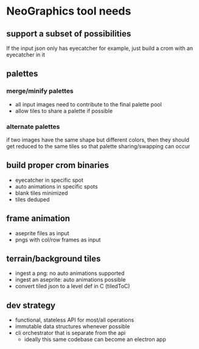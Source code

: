 # NeoGraphics tool needs

## support a subset of possibilities

If the input json only has eyecatcher for example, just build a crom with an eyecatcher in it

## palettes

### merge/minify palettes

- all input images need to contribute to the final palette pool
- allow tiles to share a palette if possible

### alternate palettes

if two images have the same shape but different colors, then they should get reduced to the same tiles so that palette sharing/swapping can occur

## build proper crom binaries

- eyecatcher in specific spot
- auto animations in specific spots
- blank tiles minimized
- tiles deduped

## frame animation

- aseprite files as input
- pngs with col/row frames as input

## terrain/background tiles

- ingest a png: no auto animations supported
- ingest an aseprite: auto animations possible
- convert tiled json to a level def in C (tiledToC)

## dev strategy

- functional, stateless API for most/all operations
- immutable data structures whenever possible
- cli orchestrator that is separate from the api
  - ideally this same codebase can become an electron app
